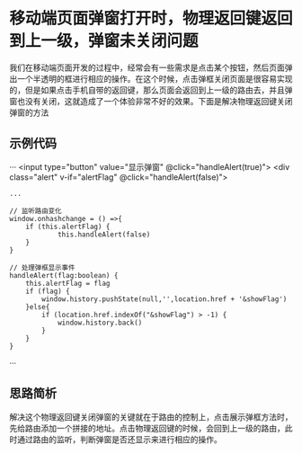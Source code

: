 # 移动端页面弹窗打开时，物理返回键返回到上一级，弹窗未关闭问题

我们在移动端页面开发的过程中，经常会有一些需求是点击某个按钮，然后页面弹出一个半透明的框进行相应的操作。在这个时候，点击弹框关闭页面是很容易实现的，但是如果点击手机自带的返回键，那么页面会返回到上一级的路由去，并且弹窗也没有关闭，这就造成了一个体验非常不好的效果。下面是解决物理返回键关闭弹窗的方法

## 示例代码

···
    <input type="button" value="显示弹窗" @click="handleAlert(true)">
    <div class="alert" v-if="alertFlag"  @click="handleAlert(false)"></div>

    ...

    // 监听路由变化
    window.onhashchange = () =>{
        if (this.alertFlag) {
                this.handleAlert(false)
        }
    }

    // 处理弹框显示事件
    handleAlert(flag:boolean) {
        this.alertFlag = flag
        if (flag) {
            window.history.pushState(null,'',location.href + '&showFlag')
        }else{
            if (location.href.indexOf("&showFlag") > -1) {
                window.history.back()
            }
        }
    }
···

## 思路简析
解决这个物理返回键关闭弹窗的关键就在于路由的控制上，点击展示弹框方法时，先给路由添加一个拼接的地址。点击物理返回键的时候，会回到上一级的路由，此时通过路由的监听，判断弹窗是否还显示来进行相应的操作。